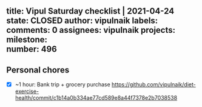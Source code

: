 title:	Vipul Saturday checklist | 2021-04-24
state:	CLOSED
author:	vipulnaik
labels:	
comments:	0
assignees:	vipulnaik
projects:	
milestone:	
number:	496
--
## Personal chores

- [x] ~1 hour: Bank trip + grocery purchase https://github.com/vipulnaik/diet-exercise-health/commit/c1b14a0b334ae77cd589e8a44f7378e2b7038538
